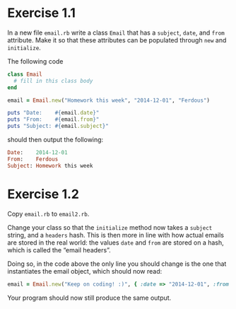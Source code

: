 # Exercise 1.1

In a new file `email.rb` write a class `Email` that has a `subject`, `date`,
and `from` attribute. Make it so that these attributes can be populated through
`new` and `initialize`.

The following code

```ruby
class Email
  # fill in this class body
end

email = Email.new("Homework this week", "2014-12-01", "Ferdous")

puts "Date:    #{email.date}"
puts "From:    #{email.from}"
puts "Subject: #{email.subject}"
```
should then output the following:

```ruby
Date:    2014-12-01
From:    Ferdous
Subject: Homework this week
```

# Exercise 1.2

Copy `email.rb` to `email2.rb`.

Change your class so that the `initialize` method now takes a `subject` string, and
a `headers` hash. This is then more in line with how actual emails are stored in
the real world: the values `date` and `from` are stored on a hash, which is called
the “email headers”.

Doing so, in the code above the only line you should change is the one that
instantiates the email object, which should now read:

```ruby
email = Email.new("Keep on coding! :)", { :date => "2014-12-01", :from => "Ferdous" })
```

Your program should now still produce the same output.
